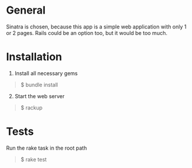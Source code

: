 # General

Sinatra is chosen, because this app is a simple web application with only 1 or 2 pages.
Rails could be an option too, but it would be too much.

# Installation

1. Install all necessary gems
> $ bundle install

2. Start the web server
> $ rackup

# Tests

Run the rake task in the root path
> $ rake test
